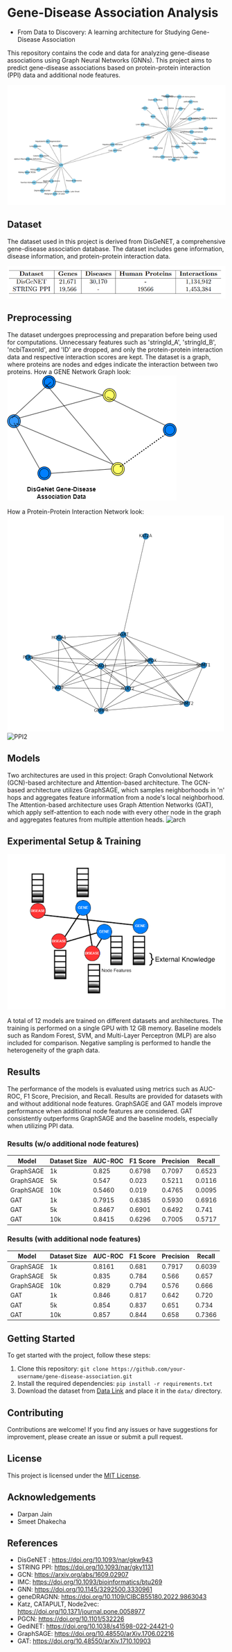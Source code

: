 # Gene-Disease Association Analysis  
- From Data to Discovery: A learning architecture for Studying Gene-Disease Association

This repository contains the code and data for analyzing gene-disease associations using Graph Neural Networks (GNNs). This project aims to predict gene-disease associations based on protein-protein interaction (PPI) data and additional node features.

![Project Image](images/GDA.png)
<!-- Insert a relevant image related to your project here -->

## Dataset

The dataset used in this project is derived from DisGeNET, a comprehensive gene-disease association database. The dataset includes gene information, disease information, and protein-protein interaction data.

![Data](images/Compare.PNG)

## Preprocessing

The dataset undergoes preprocessing and preparation before being used for computations. Unnecessary features such as 'stringId_A', 'stringId_B', 'ncbiTaxonId', and 'ID' are dropped, and only the protein-protein interaction data and respective interaction scores are kept. The dataset is a graph, where proteins are nodes and edges indicate the interaction between two proteins.
How a GENE Network Graph look:   
![gene](images/gene.png)

How a Protein-Protein Interaction Network look:
![PPI](images/AGXT1-removebg-preview.png)
![PPI2](images/AGXT2_1.png)

## Models

Two architectures are used in this project: Graph Convolutional Network (GCN)-based architecture and Attention-based architecture. The GCN-based architecture utilizes GraphSAGE, which samples neighborhoods in 'n' hops and aggregates feature information from a node's local neighborhood. The Attention-based architecture uses Graph Attention Networks (GAT), which apply self-attention to each node with every other node in the graph and aggregates features from multiple attention heads.
![arch](images/ab.drawio(1).png)


## Experimental Setup & Training

![external](images/ax.drawio.png)

A total of 12 models are trained on different datasets and architectures. The training is performed on a single GPU with 12 GB memory. Baseline models such as Random Forest, SVM, and Multi-Layer Perceptron (MLP) are also included for comparison. Negative sampling is performed to handle the heterogeneity of the graph data.

## Results

The performance of the models is evaluated using metrics such as AUC-ROC, F1 Score, Precision, and Recall. Results are provided for datasets with and without additional node features. GraphSAGE and GAT models improve performance when additional node features are considered. GAT consistently outperforms GraphSAGE and the baseline models, especially when utilizing PPI data.

### Results (w/o additional node features)

Model | Dataset Size | AUC-ROC | F1 Score | Precision | Recall
--- | --- | --- | --- | --- | ---
GraphSAGE | 1k | 0.825 | 0.6798 | 0.7097 | 0.6523
GraphSAGE | 5k | 0.547 | 0.023 | 0.5211 | 0.0116
GraphSAGE | 10k | 0.5460 | 0.019 | 0.4765 | 0.0095
GAT | 1k | 0.7915 | 0.6385 | 0.5930 | 0.6916
GAT | 5k | 0.8467 | 0.6901 | 0.6492 | 0.741
GAT | 10k | 0.8415 | 0.6296 | 0.7005 | 0.5717

### Results (with additional node features)

Model | Dataset Size | AUC-ROC | F1 Score | Precision | Recall
--- | --- | --- | --- | --- | ---
GraphSAGE | 1k | 0.8161 | 0.681 | 0.7917 | 0.6039
GraphSAGE | 5k | 0.835 | 0.784 | 0.566 | 0.657
GraphSAGE | 10k | 0.829 | 0.794 | 0.576 | 0.666
GAT | 1k | 0.846 | 0.817 | 0.642 | 0.720
GAT | 5k | 0.854 | 0.837 | 0.651 | 0.734
GAT | 10k | 0.857 | 0.844 | 0.658 | 0.7366

## Getting Started

To get started with the project, follow these steps:

1. Clone this repository: `git clone https://github.com/your-username/gene-disease-association.git`
2. Install the required dependencies: `pip install -r requirements.txt`
3. Download the dataset from [Data Link]((https://doi.org/10.1093/nar/gkw943)) and place it in the `data/` directory.

<!-- Insert any relevant code snippets or instructions here -->

## Contributing

Contributions are welcome! If you find any issues or have suggestions for improvement, please create an issue or submit a pull request.

## License

This project is licensed under the [MIT License](LICENSE).

## Acknowledgements

- Darpan Jain
- Smeet Dhakecha


## References

- DisGeNET : https://doi.org/10.1093/nar/gkw943 
- STRING PPI: https://doi.org/10.1093/nar/gky1131 
- GCN: https://arxiv.org/abs/1609.02907
- IMC: https://doi.org/10.1093/bioinformatics/btu269 
- GNN: https://doi.org/10.1145/3292500.3330961 
- geneDRAGNN: https://doi.org/10.1109/CIBCB55180.2022.9863043 
- Katz, CATAPULT, Node2vec: https://doi.org/10.1371/journal.pone.0058977 
- PGCN: https://doi.org/10.1101/532226 
- GediNET: https://doi.org/10.1038/s41598-022-24421-0 
- GraphSAGE: https://doi.org/10.48550/arXiv.1706.02216 
- GAT: https://doi.org/10.48550/arXiv.1710.10903 

